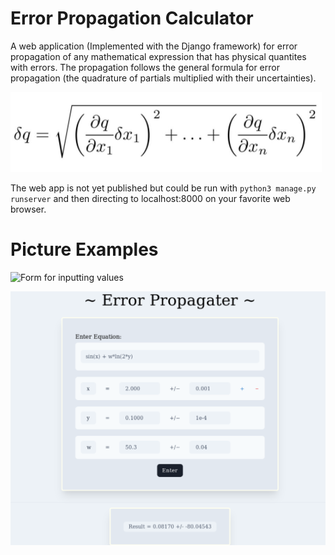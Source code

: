 # Error Propagation Calculator
A web application (Implemented with the Django framework) for error propagation of any mathematical expression that has physical quantites with errors. The propagation follows the general formula for error propagation (the quadrature of partials multiplied with their uncertainties).

![Equation used in propagating errors](/assets/images/e-prop-eq.PNG)

The web app is not yet published but could be run with `python3 manage.py runserver` and then directing to localhost:8000 on your favorite web browser. 

# Picture Examples

![Form for inputting values](/assets/images/ex-picture-no-results.PNG)

![Form with input and Results](/assets/images/ex-pic-with-inp-and-res.PNG)

